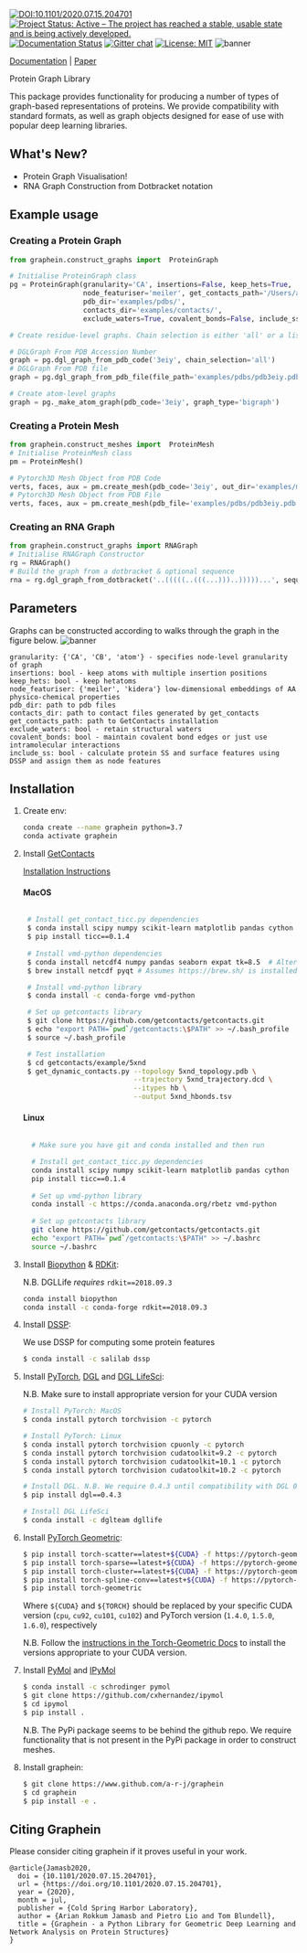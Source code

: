 [![DOI:10.1101/2020.07.15.204701](https://zenodo.org/badge/DOI/10.1101/2020.07.15.204701.svg)](https://doi.org/10.1101/2020.07.15.204701)
[![Project Status: Active – The project has reached a stable, usable state and is being actively developed.](https://www.repostatus.org/badges/latest/active.svg)](https://www.repostatus.org/#active)
[![Documentation Status](https://readthedocs.com/projects/graphein-graphein/badge/?version=latest&token=e0e095fecfd2f1e2448613c1bc4676cb6c22851d7a5cfde0ea35ce822887bc3b)](https://graphein-graphein.readthedocs-hosted.com/en/latest/?badge=latest)
[![Gitter chat](https://badges.gitter.im/gitterHQ/gitter.png)](https://gitter.im/graphein)
[![License: MIT](https://img.shields.io/badge/License-MIT-yellow.svg)](https://opensource.org/licenses/MIT)
![banner](imgs/graphein.png)

[Documentation](https://graphein-graphein.readthedocs-hosted.com/en/latest/) | [Paper](https://www.biorxiv.org/content/10.1101/2020.07.15.204701v1)

Protein Graph Library

This package provides functionality for producing a number of types of graph-based representations of proteins. We provide compatibility with standard formats, as well as graph objects designed for ease of use with popular deep learning libraries.

## What's New?
* Protein Graph Visualisation!
* RNA Graph Construction from Dotbracket notation

## Example usage
### Creating a Protein Graph
```python
from graphein.construct_graphs import  ProteinGraph

# Initialise ProteinGraph class
pg = ProteinGraph(granularity='CA', insertions=False, keep_hets=True,
                  node_featuriser='meiler', get_contacts_path='/Users/arianjamasb/github/getcontacts',
                  pdb_dir='examples/pdbs/',
                  contacts_dir='examples/contacts/',
                  exclude_waters=True, covalent_bonds=False, include_ss=True)

# Create residue-level graphs. Chain selection is either 'all' or a list e.g. ['A', 'B', 'D'] specifying the polypeptide chains to capture

# DGLGraph From PDB Accession Number
graph = pg.dgl_graph_from_pdb_code('3eiy', chain_selection='all')
# DGLGraph From PDB file
graph = pg.dgl_graph_from_pdb_file(file_path='examples/pdbs/pdb3eiy.pdb', contact_file='examples/contacts/3eiy_contacts.tsv', chain_selection='all')

# Create atom-level graphs
graph = pg._make_atom_graph(pdb_code='3eiy', graph_type='bigraph')
```
### Creating a Protein Mesh
```python
from graphein.construct_meshes import  ProteinMesh
# Initialise ProteinMesh class
pm = ProteinMesh()

# Pytorch3D Mesh Object from PDB Code
verts, faces, aux = pm.create_mesh(pdb_code='3eiy', out_dir='examples/meshes/')
# Pytorch3D Mesh Object from PDB File
verts, faces, aux = pm.create_mesh(pdb_file='examples/pdbs/pdb3eiy.pdb')
```
### Creating an RNA Graph
```python
from graphein.construct_graphs import RNAGraph
# Initialise RNAGraph Constructor
rg = RNAGraph()
# Build the graph from a dotbracket & optional sequence
rna = rg.dgl_graph_from_dotbracket('..(((((..(((...)))..)))))...', sequence='UUGGAGUACACAACCUGUACACUCUUUC')
```




## Parameters
Graphs can be constructed according to walks through the graph in the figure below.
![banner](imgs/graph_construction_overview.png)
```
granularity: {'CA', 'CB', 'atom'} - specifies node-level granularity of graph
insertions: bool - keep atoms with multiple insertion positions
keep_hets: bool - keep hetatoms
node_featuriser: {'meiler', 'kidera'} low-dimensional embeddings of AA physico-chemical properties
pdb_dir: path to pdb files
contacts_dir: path to contact files generated by get_contacts
get_contacts_path: path to GetContacts installation
exclude_waters: bool - retain structural waters
covalent_bonds: bool - maintain covalent bond edges or just use intramolecular interactions
include_ss: bool - calculate protein SS and surface features using DSSP and assign them as node features
```

## Installation
1. Create env:

    ```bash
    conda create --name graphein python=3.7
    conda activate graphein
    ```
  
2. Install [GetContacts](https://getcontacts.github.io/index.html)

    [Installation Instructions](https://getcontacts.github.io/getting_started.html)
    #### MacOS

    ```bash
   
     # Install get_contact_ticc.py dependencies
     $ conda install scipy numpy scikit-learn matplotlib pandas cython seaborn
     $ pip install ticc==0.1.4
      
     # Install vmd-python dependencies
     $ conda install netcdf4 numpy pandas seaborn expat tk=8.5  # Alternatively use pip
     $ brew install netcdf pyqt # Assumes https://brew.sh/ is installed
    
     # Install vmd-python library
     $ conda install -c conda-forge vmd-python
    
     # Set up getcontacts library
     $ git clone https://github.com/getcontacts/getcontacts.git
     $ echo "export PATH=`pwd`/getcontacts:\$PATH" >> ~/.bash_profile
     $ source ~/.bash_profile
    
     # Test installation
     $ cd getcontacts/example/5xnd
     $ get_dynamic_contacts.py --topology 5xnd_topology.pdb \
                               --trajectory 5xnd_trajectory.dcd \
                               --itypes hb \
                               --output 5xnd_hbonds.tsv
    ```
    
    #### Linux
    ```bash
       
      # Make sure you have git and conda installed and then run
    
      # Install get_contact_ticc.py dependencies
      conda install scipy numpy scikit-learn matplotlib pandas cython
      pip install ticc==0.1.4
      
      # Set up vmd-python library
      conda install -c https://conda.anaconda.org/rbetz vmd-python
      
      # Set up getcontacts library
      git clone https://github.com/getcontacts/getcontacts.git
      echo "export PATH=`pwd`/getcontacts:\$PATH" >> ~/.bashrc
      source ~/.bashrc


3. Install [Biopython](https://biopython.org) & [RDKit](https://www.rdkit.org/docs/):

    N.B. DGLLife *requires* `rdkit==2018.09.3`

    ```bash
    conda install biopython
    conda install -c conda-forge rdkit==2018.09.3
    ``` 
   

4. Install [DSSP](https://github.com/cmbi/hssp):


    We use DSSP for computing some protein features
    
    ```bash
    $ conda install -c salilab dssp
    ```
5. Install [PyTorch](https://pytorch.org), [DGL](https://docs.dgl.ai/en/0.4.x/index.html) and [DGL LifeSci](https://lifesci.dgl.ai/install/index.html):
    
    N.B. Make sure to install appropriate version for your CUDA version

    ```bash
    # Install PyTorch: MacOS
    $ conda install pytorch torchvision -c pytorch                      # Only CPU Build
    
    # Install PyTorch: Linux
    $ conda install pytorch torchvision cpuonly -c pytorch              # For CPU Build
    $ conda install pytorch torchvision cudatoolkit=9.2 -c pytorch      # For CUDA 9.2 Build
    $ conda install pytorch torchvision cudatoolkit=10.1 -c pytorch     # For CUDA 10.1 Build
    $ conda install pytorch torchvision cudatoolkit=10.2 -c pytorch     # For CUDA 10.2 Build
   
    # Install DGL. N.B. We require 0.4.3 until compatibility with DGL 0.5.0+ is implemented
    $ pip install dgl==0.4.3
    
    # Install DGL LifeSci
    $ conda install -c dglteam dgllife
    ```


5. Install [PyTorch Geometric](https://pytorch-geometric.readthedocs.io/en/latest/notes/installation.html):



    ```bash
    $ pip install torch-scatter==latest+${CUDA} -f https://pytorch-geometric.com/whl/torch-${TORCH}.html
    $ pip install torch-sparse==latest+${CUDA} -f https://pytorch-geometric.com/whl/torch-${TORCH}.html
    $ pip install torch-cluster==latest+${CUDA} -f https://pytorch-geometric.com/whl/torch-${TORCH}.html
    $ pip install torch-spline-conv==latest+${CUDA} -f https://pytorch-geometric.com/whl/torch-${TORCH}.html
    $ pip install torch-geometric
    ```
   Where `${CUDA}` and `${TORCH}` should be replaced by your specific CUDA version (`cpu`, `cu92`, `cu101`, `cu102`) and PyTorch version (`1.4.0`, `1.5.0`, `1.6.0`), respectively 
   
   N.B. Follow the [instructions in the Torch-Geometric Docs](https://pytorch-geometric.readthedocs.io/en/latest/notes/installation.html) to install the versions appropriate to your CUDA version.


7. Install [PyMol](https://pymol.org/2/) and [IPyMol](https://github.com/cxhernandez/ipymol)

    ```bash
   $ conda install -c schrodinger pymol
   $ git clone https://github.com/cxhernandez/ipymol
   $ cd ipymol
   $ pip install . 
   ```
   

   N.B. The PyPi package seems to be behind the github repo. We require functionality that is not present in the PyPi package in order to construct meshes.


8. Install graphein:

    ```bash
    $ git clone https://www.github.com/a-r-j/graphein
    $ cd graphein
    $ pip install -e .
    ```
   
## Citing Graphein

Please consider citing graphein if it proves useful in your work.

```
@article{Jamasb2020,
  doi = {10.1101/2020.07.15.204701},
  url = {https://doi.org/10.1101/2020.07.15.204701},
  year = {2020},
  month = jul,
  publisher = {Cold Spring Harbor Laboratory},
  author = {Arian Rokkum Jamasb and Pietro Lio and Tom Blundell},
  title = {Graphein - a Python Library for Geometric Deep Learning and Network Analysis on Protein Structures}
}
```